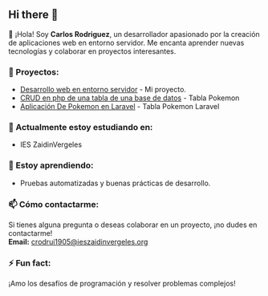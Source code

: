 ## Hi there 👋

👋 ¡Hola! Soy **Carlos Rodriguez**, un desarrollador apasionado por la creación de aplicaciones web en entorno servidor. Me encanta aprender nuevas tecnologías y colaborar en proyectos interesantes.

### 💼 Proyectos:

- [Desarrollo web en entorno servidor](https://github.com/Carlosrucar/Desarrollo-Web-en-Entorno-Servidor) - Mi proyecto.
- [CRUD en php de una tabla de una base de datos](https://github.com/Carlosrucar/AppPokemon.git) - Tabla Pokemon
- [Aplicación De Pokemon en Laravel](https://github.com/Carlosrucar/AppPokemon.git) - Tabla Pokemon Laravel

### 🔭 Actualmente estoy estudiando en:

- IES ZaidinVergeles

### 🌱 Estoy aprendiendo:

- Pruebas automatizadas y buenas prácticas de desarrollo.

### 📫 Cómo contactarme:

Si tienes alguna pregunta o deseas colaborar en un proyecto, ¡no dudes en contactarme!  
**Email:** crodrui1905@ieszaidinvergeles.org

### ⚡ Fun fact:

¡Amo los desafíos de programación y resolver problemas complejos!
